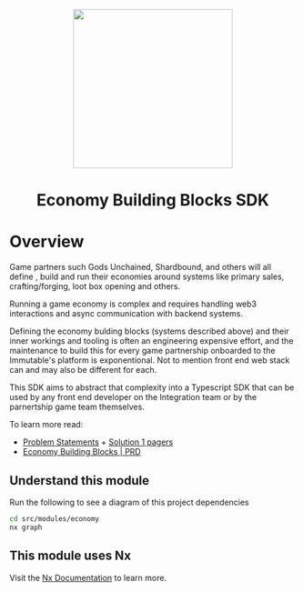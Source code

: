 <div align="center">
  <p align="center">
    <a href="https://docs.x.immutable.com/docs">
      <img src="https://cdn.dribbble.com/users/1299339/screenshots/7133657/media/837237d447d36581ebd59ec36d30daea.gif" width="280"/>
    </a>
  </p>
  <h1>Economy Building Blocks SDK</h1>
</div>

# Overview

Game partners such Gods Unchained, Shardbound, and others will all define , build and run their economies around systems like primary sales, crafting/forging, loot box opening and others.

Running a game economy is complex and requires handling web3 interactions and async communication with backend systems.

Defining the economy bulding blocks (systems described above) and  their inner workings and tooling is often an engineering expensive effort, and the maintenance to build this for every game partnership onboarded to the Immutable's platform is exponentional. Not to mention front end web stack can and may also be different for each.

This SDK aims to abstract that complexity into a Typescript SDK that can be used by any front end developer on the Integration team or by the parnertship game team themselves.


To learn more read:
* [ Problem Statements](https://immutable.atlassian.net/wiki/spaces/IS/pages/2102427822/C1+2023+Problem+Statements) + [Solution 1 pagers](https://immutable.atlassian.net/wiki/spaces/IS/pages/2104623149/C1+2023+Solution+1+Pagers)
* [Economy Building Blocks | PRD](https://immutable.atlassian.net/wiki/spaces/IS/pages/2135949338/Economy+Building+Blocks+PRD+Craft+SDK)

## Understand this module

Run the following to see a diagram of this project dependencies
```bash
cd src/modules/economy
nx graph
```

## This module uses Nx

Visit the [Nx Documentation](https://nx.dev) to learn more.
